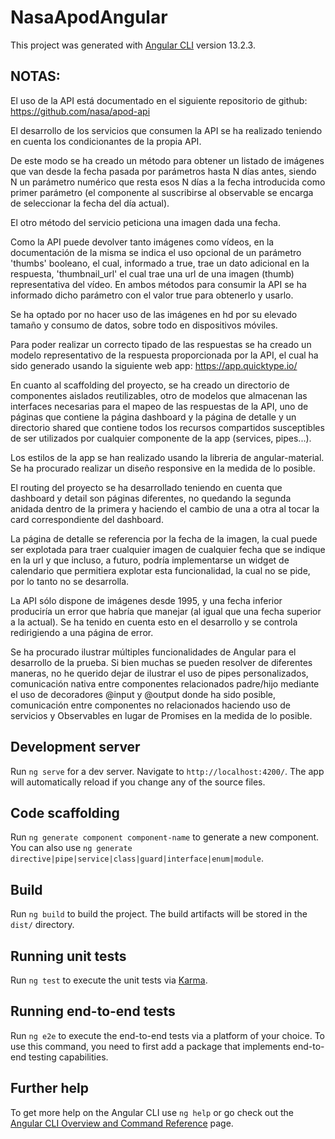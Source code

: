 # NasaApodAngular

This project was generated with [Angular CLI](https://github.com/angular/angular-cli) version 13.2.3.

## NOTAS:

El uso de la API está documentado en el siguiente repositorio de github: https://github.com/nasa/apod-api

El desarrollo de los servicios que consumen la API se ha realizado teniendo en cuenta los condicionantes
de la propia API. 

De este modo se ha creado un método para obtener un listado de imágenes que van desde la 
fecha pasada por parámetros hasta N días antes, siendo N un parámetro numérico que resta esos N días a la 
fecha introducida como primer parámetro (el componente al suscribirse al observable se encarga de seleccionar 
la fecha del día actual).

El otro método del servicio peticiona una imagen dada una fecha.

Como la API puede devolver tanto imágenes como vídeos, en la documentación de la misma se indica el uso opcional
de un parámetro 'thumbs' booleano, el cual, informado a true, trae un dato adicional en la respuesta, 'thumbnail_url'
el cual trae una url de una imagen (thumb) representativa del vídeo. En ambos métodos para consumir la API se 
ha informado dicho parámetro con el valor true para obtenerlo y usarlo.

Se ha optado por no hacer uso de las imágenes en hd por su elevado tamaño y consumo de datos, sobre todo en 
dispositivos móviles.

Para poder realizar un correcto tipado de las respuestas se ha creado un modelo representativo de la respuesta 
proporcionada por la API, el cual ha sido generado usando la siguiente web app: https://app.quicktype.io/

En cuanto al scaffolding del proyecto, se ha creado un directorio de componentes aislados reutilizables, otro
de modelos que almacenan las interfaces necesarias para el mapeo de las respuestas de la API, uno de páginas que
contiene la página dashboard y la página de detalle y un directorio shared que contiene todos los recursos compartidos
susceptibles de ser utilizados por cualquier componente de la app (services, pipes...).

Los estilos de la app se han realizado usando la libreria de angular-material. Se ha procurado realizar un diseño responsive en la medida de lo posible.

El routing del proyecto se ha desarrollado teniendo en cuenta que dashboard y detail son páginas diferentes, no 
quedando la segunda anidada dentro de la primera y haciendo el cambio de una a otra al tocar la card correspondiente
del dashboard.

La página de detalle se referencia por la fecha de la imagen, la cual puede ser explotada para traer cualquier imagen de cualquier fecha que se indique en la url y que incluso, a futuro, podría implementarse un widget de calendario que
permitiera explotar esta funcionalidad, la cual no se pide, por lo tanto no se desarrolla.

La API sólo dispone de imágenes desde 1995, y una fecha inferior produciría un error que habría que manejar (al igual
que una fecha superior a la actual). Se ha tenido en cuenta esto en el desarrollo y se controla redirigiendo a una 
página de error.

Se ha procurado ilustrar múltiples funcionalidades de Angular para el desarrollo de la prueba. Si bien muchas se pueden resolver de diferentes maneras, no he querido dejar de ilustrar el uso de pipes personalizados, comunicación nativa entre componentes relacionados padre/hijo mediante el uso de decoradores @input y @output donde ha sido posible, comunicación entre componentes no relacionados haciendo uso de servicios y Observables en lugar de Promises en la medida de lo posible.

## Development server

Run `ng serve` for a dev server. Navigate to `http://localhost:4200/`. The app will automatically reload if you change any of the source files.

## Code scaffolding

Run `ng generate component component-name` to generate a new component. You can also use `ng generate directive|pipe|service|class|guard|interface|enum|module`.

## Build

Run `ng build` to build the project. The build artifacts will be stored in the `dist/` directory.

## Running unit tests

Run `ng test` to execute the unit tests via [Karma](https://karma-runner.github.io).

## Running end-to-end tests

Run `ng e2e` to execute the end-to-end tests via a platform of your choice. To use this command, you need to first add a package that implements end-to-end testing capabilities.

## Further help

To get more help on the Angular CLI use `ng help` or go check out the [Angular CLI Overview and Command Reference](https://angular.io/cli) page.
